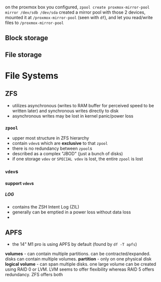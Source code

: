 on the proxmox box you configured, `zpool create proxmox-mirror-pool mirror /dev/sdb /dev/sda` created a mirror pool with those 2 devices, mounted it at `/proxmox-mirror-pool` (seen with `df`), and let you read/write files to `/proxmox-mirror-pool`
## Block storage

## File storage


# File Systems
## ZFS
- utilizes asynchronous (writes to RAM buffer for perceived speed to be written later) and synchronous writes directly to disk
- asynchronous writes may be lost in kernel panic/power loss

### `zpool`
- upper most structure in ZFS hierarchy
- contain `vdev`s which are **exclusive** to that `zpool`
- there is no redundancy between `zpool`s
- described as a complex "JBOD" (just a bunch of disks)
- if one storage `vdev` or `SPECIAL vdev` is lost, the entire `zpool` is lost

### `vdev`s
#### support `vdev`s
##### LOG
- contains the ZSH Intent Log (ZIL)
- generally can be emptied in a power loss without data loss
- 

## APFS
- the 14" M1 pro is using APFS by default (found by `df -T apfs`)

**volumes** - can contain multiple partitions. can be contracted/expanded. disks can contain multiple volumes.
**partition** - only on one physical disk
**logical volume** - can span multiple disks. one large volume can be created using RAID 0 or LVM. LVM seems to offer flexibility whereas RAID 5 offers redundancy. ZFS offers both
